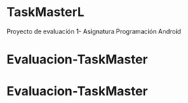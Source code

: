 # TaskMasterL

Proyecto de evaluación 1- Asignatura Programación Android

# Evaluacion-TaskMaster
# Evaluacion-TaskMaster
